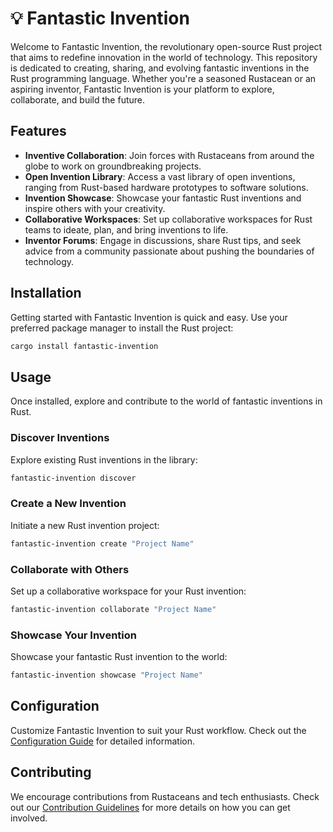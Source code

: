 # 💡 Fantastic Invention

Welcome to Fantastic Invention, the revolutionary open-source Rust project that aims to redefine innovation in the world of technology. This repository is dedicated to creating, sharing, and evolving fantastic inventions in the Rust programming language. Whether you're a seasoned Rustacean or an aspiring inventor, Fantastic Invention is your platform to explore, collaborate, and build the future.

## Features

- **Inventive Collaboration**: Join forces with Rustaceans from around the globe to work on groundbreaking projects.
- **Open Invention Library**: Access a vast library of open inventions, ranging from Rust-based hardware prototypes to software solutions.
- **Invention Showcase**: Showcase your fantastic Rust inventions and inspire others with your creativity.
- **Collaborative Workspaces**: Set up collaborative workspaces for Rust teams to ideate, plan, and bring inventions to life.
- **Inventor Forums**: Engage in discussions, share Rust tips, and seek advice from a community passionate about pushing the boundaries of technology.

## Installation

Getting started with Fantastic Invention is quick and easy. Use your preferred package manager to install the Rust project:

```bash
cargo install fantastic-invention
```

## Usage

Once installed, explore and contribute to the world of fantastic inventions in Rust.

### Discover Inventions

Explore existing Rust inventions in the library:

```bash
fantastic-invention discover
```

### Create a New Invention

Initiate a new Rust invention project:

```bash
fantastic-invention create "Project Name"
```

### Collaborate with Others

Set up a collaborative workspace for your Rust invention:

```bash
fantastic-invention collaborate "Project Name"
```

### Showcase Your Invention

Showcase your fantastic Rust invention to the world:

```bash
fantastic-invention showcase "Project Name"
```

## Configuration

Customize Fantastic Invention to suit your Rust workflow. Check out the [Configuration Guide](docs/configuration.md) for detailed information.

## Contributing

We encourage contributions from Rustaceans and tech enthusiasts. Check out our [Contribution Guidelines](CONTRIBUTING.md) for more details on how you can get involved.
